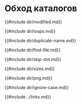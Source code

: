 # Обход каталогов

{{#include dir/modified.md}}

{{#include dir/loops.md}}

{{#include dir/duplicate-name.md}}

{{#include dir/find-file.md}}

{{#include dir/skip-dot.md}}

{{#include dir/sizes.md}}

{{#include dir/png.md}}

{{#include dir/ignore-case.md}}

{{#include ../links.md}}
